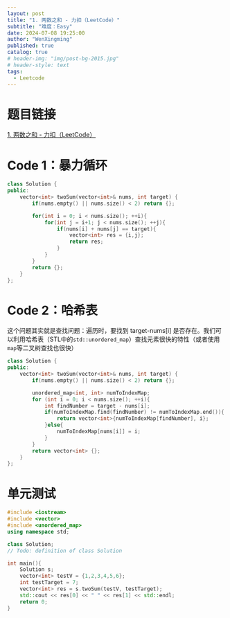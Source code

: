 ```yaml
---
layout: post
title: "1. 两数之和 - 力扣（LeetCode）"
subtitle: "难度：Easy"
date: 2024-07-08 19:25:00
author: "WenXingming"
published: true
catalog: true
# header-img: "img/post-bg-2015.jpg"
# header-style: text
tags:
  - Leetcode
---
```


# 题目链接

[1. 两数之和 - 力扣（LeetCode）](https://leetcode.cn/problems/two-sum/)

# Code 1：暴力循环

```C++
class Solution {
public:
    vector<int> twoSum(vector<int>& nums, int target) {
        if(nums.empty() || nums.size() < 2) return {};

        for(int i = 0; i < nums.size(); ++i){
            for(int j = i+1; j < nums.size(); ++j){
                if(nums[i] + nums[j] == target){
                    vector<int> res = {i,j};
                    return res;
                }
            }
        }
        return {};
    }
};
```

# Code 2：哈希表

这个问题其实就是查找问题：遍历时，要找到 target-nums[i] 是否存在。我们可以利用哈希表（STL中的`std::unordered_map`）查找元素很快的特性（或者使用 `map`等二叉树查找也很快）

```C++
class Solution {
public:
    vector<int> twoSum(vector<int>& nums, int target) {
        if(nums.empty() || nums.size() < 2) return {};

        unordered_map<int, int> numToIndexMap;
        for (int i = 0; i < nums.size(); ++i){
            int findNumber = target - nums[i];
            if(numToIndexMap.find(findNumber) != numToIndexMap.end()){
                return vector<int>{numToIndexMap[findNumber], i};
            }else{
                numToIndexMap[nums[i]] = i;
            }
        }
        return vector<int> {};
    }
};
```

# 单元测试

```C++
#include <iostream>
#include <vector>
#include <unordered_map>
using namespace std;

class Solution;
// Todo: definition of class Solution

int main(){
    Solution s;
    vector<int> testV = {1,2,3,4,5,6};
    int testTarget = 7;
    vector<int> res = s.twoSum(testV, testTarget);
    std::cout << res[0] << " " << res[1] << std::endl;
    return 0;
}
```

